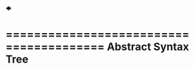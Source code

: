🡄

========================================
Abstract Syntax Tree
========================================